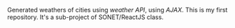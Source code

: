 Generated weathers of cities using *weather API*, using *AJAX*. This is my first repository. It's a sub-project of SONET/ReactJS class.
